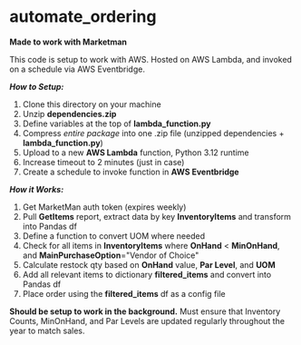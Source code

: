 # automate_ordering

**Made to work with Marketman**

This code is setup to work with AWS. Hosted on AWS Lambda, and invoked on a schedule via AWS Eventbridge.

***How to Setup:***

1. Clone this directory on your machine
2. Unzip **dependencies.zip**
3. Define variables at the top of **lambda_function.py**
4. Compress *entire package* into one .zip file (unzipped dependencies + **lambda_function.py**)
5. Upload to a new **AWS Lambda** function, Python 3.12 runtime
6. Increase timeout to 2 minutes (just in case)
7. Create a schedule to invoke function in **AWS Eventbridge**


***How it Works:***

1. Get MarketMan auth token (expires weekly)
2. Pull **GetItems** report, extract data by key **InventoryItems** and transform into Pandas df
3. Define a function to convert UOM where needed
4. Check for all items in **InventoryItems** where **OnHand** < **MinOnHand**, and **MainPurchaseOption**="Vendor of Choice"
5. Calculate restock qty based on **OnHand** value, **Par Level**, and **UOM**
6. Add all relevant items to dictionary **filtered_items** and convert into Pandas df
7. Place order using the **filtered_items** df as a config file

**Should be setup to work in the background.**
Must ensure that Inventory Counts, MinOnHand, and Par Levels are updated regularly throughout the year to match sales.

